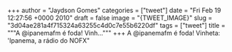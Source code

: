 
+++
author = "Jaydson Gomes"
categories = ["tweet"]
date = "Fri Feb 19 12:27:56 +0000 2010"
draft = false
image = "{TWEET_IMAGE}"
slug = "3d04ae281a4f715324a63255c4d0c7e55b6220df"
tags = ["tweet"]
title = """A @ipanemafm é foda! Vinh..."""
+++
A @ipanemafm é foda! Vinheta: 'Ipanema, a rádio do NOFX"
